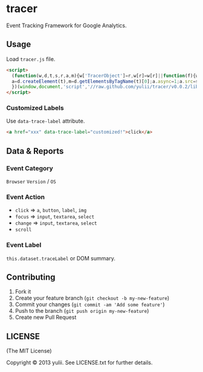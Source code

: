 # tracer

Event Tracking Framework for Google Analytics.

## Usage
Load `tracer.js` file.
```html
<script>
  (function(w,d,t,s,r,a,m){w['TracerObject']=r,w[r]=w[r]||function(f){w[r]=f},
  a=d.createElement(t),m=d.getElementsByTagName(t)[0];a.async=1;a.src=s;m.parentNode.insertBefore(a,m)
  })(window,document,'script','//raw.github.com/yulii/tracer/v0.0.2/lib/tracer.js','trc');
</script>
```

### Customized Labels
Use `data-trace-label` attribute.
```html
<a href="xxx" data-trace-label="customized!">click</a>
```


## Data & Reports
### Event Category
`Browser` `Version` / `OS`

### Event Action
- `click` => `a`, `button`, `label`, `img`
- `focus` => `input`, `textarea`, `select`
- `change` => `input`, `textarea`, `select`
- `scroll`

### Event Label
`this.dataset.traceLabel` or DOM summary.

## Contributing

1. Fork it
2. Create your feature branch (`git checkout -b my-new-feature`)
3. Commit your changes (`git commit -am 'Add some feature'`)
4. Push to the branch (`git push origin my-new-feature`)
5. Create new Pull Request


## LICENSE
(The MIT License)

Copyright © 2013 yulii. See LICENSE.txt for further details.
